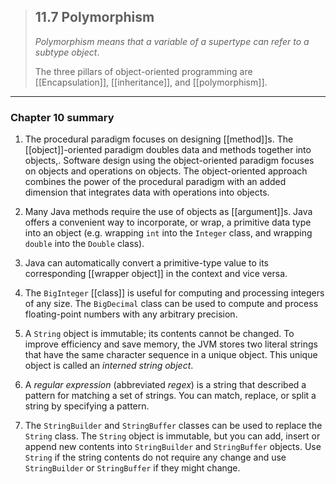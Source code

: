 
> ## 11.7 Polymorphism
> _Polymorphism means that a variable of a supertype can refer to a subtype object_.
> 
> The three pillars of object-oriented programming are [[Encapsulation]], [[inheritance]], and [[polymorphism]].
---
### Chapter 10 summary  

1. The procedural paradigm focuses on designing [[method]]s. The [[object]]-oriented paradigm doubles data and methods together into objects,. Software design using the object-oriented paradigm focuses on objects and operations on objects. The object-oriented approach combines the power of the procedural paradigm with an added dimension that integrates data with operations into objects.  

  
2. Many Java methods require the use of objects as [[argument]]s. Java offers a convenient way to incorporate, or wrap, a primitive data type into an object (e.g. wrapping `int` into the `Integer` class, and wrapping `double` into the `Double` class).  
  
     
3. Java can automatically convert a primitive-type value to its corresponding [[wrapper object]] in the context and vice versa.  
  
     
4. The `BigInteger` [[class]] is useful for computing and processing integers of any size. The `BigDecimal` class can be used to compute and process floating-point numbers with any arbitrary precision.  
  
     
5. A `String` object is immutable; its contents cannot be changed. To improve efficiency and save memory, the JVM stores two literal strings that have the same character sequence in a unique object. This unique object is called an _interned string object_.  
  
     
6. A _regular expression_ (abbreviated _regex_) is a string that described a pattern for matching a set of strings. You can match, replace, or split a string by specifying a pattern.  
  
     
7. The `StringBuilder` and `StringBuffer` classes can be used to replace the `String` class. The `String` object is immutable, but you can add, insert or append new contents into `StringBuilder` and `StringBuffer` objects. Use `String` if the string contents do not require any change and use `StringBuilder` or `StringBuffer` if they might change.